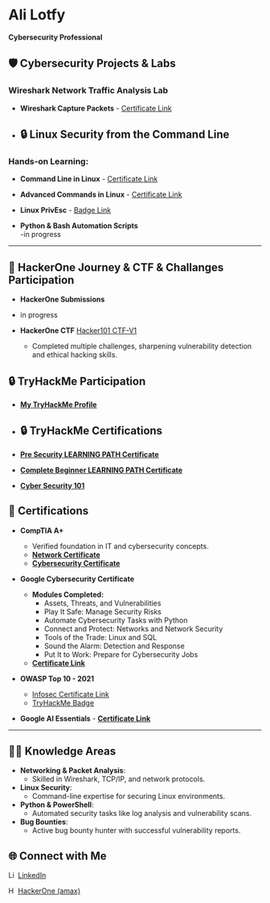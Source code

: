 # Ali Lotfy
**Cybersecurity Professional**

## :shield: Cybersecurity Projects & Labs

### Wireshark Network Traffic Analysis Lab
- **Wireshark Capture Packets**  - [Certificate Link](https://www.coursera.org/account/accomplishments/certificate/8VOINNJICGEG)
  
- ## 🔒 **Linux Security from the Command Line**

### Hands-on Learning:

- **Command Line in Linux**  - [Certificate Link](https://coursera.org/verify/B9LBGJA1LJJ7)

- **Advanced Commands in Linux** - [Certificate Link](https://coursera.org/verify/0J6H7CI9QR4S)

- **Linux PrivEsc** - [Badge Link](https://tryhackme.com/r/Ali7/badges/linux-privesc)

  
- **Python & Bash Automation Scripts**  
  -in progress

---

## 🔐 **HackerOne Journey & CTF & Challanges Participation**

- **HackerOne Submissions**
- in progress
  
- **HackerOne CTF** [Hacker101 CTF-V1](https://github.com/Ali-lotfy/Hacker101-Micro-v1/tree/main)
  - Completed multiple challenges, sharpening vulnerability detection and ethical hacking skills.


## 🔒 **TryHackMe Participation**

- **[My TryHackMe Profile](https://tryhackme.com/r/p/alilotfyalirakha)**  


- ## 🔒 **TryHackMe Certifications**

- **[Pre Security LEARNING PATH Certificate](https://tryhackme-certificates.s3-eu-west-1.amazonaws.com/THM-VSMIRUQNTT.png)**
- **[Complete Beginner LEARNING PATH Certificate](https://tryhackme-certificates.s3-eu-west-1.amazonaws.com/THM-BGXI616GMG.png)**
- **[Cyber Security 101 ](https://tryhackme-certificates.s3-eu-west-1.amazonaws.com/THM-7SVOXLEQCY.pdf)**



## 📜 **Certifications**

- **CompTIA A+**  
  - Verified foundation in IT and cybersecurity concepts.  
  - **[Network Certificate](https://coursera.org/verify/LLONVE5E9QCP)**  
  - **[Cybersecurity Certificate](https://coursera.org/verify/B4X8GEYIHTGC)**  

- **Google Cybersecurity Certificate**  
  - **Modules Completed:**
    - Assets, Threats, and Vulnerabilities
    - Play It Safe: Manage Security Risks
    - Automate Cybersecurity Tasks with Python
    - Connect and Protect: Networks and Network Security
    - Tools of the Trade: Linux and SQL
    - Sound the Alarm: Detection and Response
    - Put It to Work: Prepare for Cybersecurity Jobs  
  - **[Certificate Link](https://coursera.org/verify/professional-cert/IGITYBLJUSJJ)**

- **OWASP Top 10 - 2021**
   - [Infosec Certificate Link](https://coursera.org/verify/specialization/AP4G9K1IH2XB)
   - [TryHackMe Badge](https://tryhackme.com/r/alilotfyalirakha/badges/owasp-10)
  
- **Google AI Essentials** - **[Certificate Link](https://coursera.org/verify/ZHPJZUVTODQ0)**

    
---

## 👨‍💻 **Knowledge Areas**

- **Networking & Packet Analysis**:  
  - Skilled in Wireshark, TCP/IP, and network protocols.  
- **Linux Security**:  
  - Command-line expertise for securing Linux environments.  
- **Python & PowerShell**:  
  - Automated security tasks like log analysis and vulnerability scans.  
- **Bug Bounties**:  
  - Active bug bounty hunter with successful vulnerability reports.

## 🌐 **Connect with Me**


[<img align="left" alt="LinkedIn" width="16px" src="https://cdn.jsdelivr.net/npm/simple-icons@v3/icons/linkedin.svg" /> LinkedIn](https://www.linkedin.com/in/ali-lotfy94)

[<img align="left" alt="HackerOne" width="16px" src="https://cdn.jsdelivr.net/npm/simple-icons@v3/icons/hackerone.svg" /> HackerOne (amax)](https://hackerone.com/amax)







